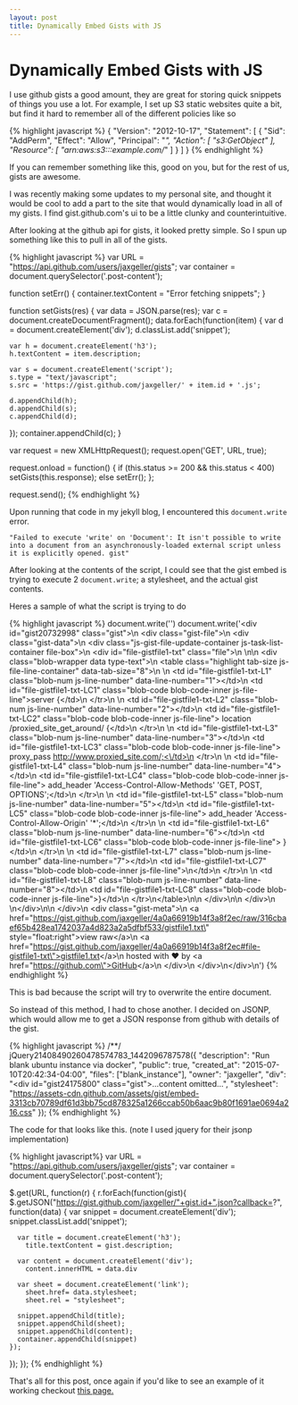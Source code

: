 ```yaml
---
layout: post
title: Dynamically Embed Gists with JS
---
```


# Dynamically Embed Gists with JS

I use github gists a good amount, they are great for storing quick snippets of things you use a lot. For example, I set up S3 static websites quite a bit, but find it hard to remember all of the different policies like so

{% highlight javascript %}
{
  "Version": "2012-10-17",
  "Statement": [
    {
      "Sid": "AddPerm",
      "Effect": "Allow",
      "Principal": "*",
      "Action": [
        "s3:GetObject"
      ],
      "Resource": [
        "arn:aws:s3:::example.com/*"
      ]
    }
  ]
}
{% endhighlight %}

If you can remember something like this, good on you, but for the rest of us, gists are awesome.

I was recently making some updates to my personal site, and thought it would be cool to add a part to the site that would dynamically load in all of my gists. I find gist.github.com's ui to be a little clunky and counterintuitive.

After looking at the github api for gists, it looked pretty simple. So I spun up something like this to pull in all of the gists.


{% highlight javascript %}
var URL = "https://api.github.com/users/jaxgeller/gists";
var container = document.querySelector('.post-content');

function setErr() { container.textContent = "Error fetching snippets"; }

function setGists(res) {
  var data = JSON.parse(res);
  var c = document.createDocumentFragment();
  data.forEach(function(item) {
    var d = document.createElement('div');
    d.classList.add('snippet');

    var h = document.createElement('h3');
    h.textContent = item.description;

    var s = document.createElement('script');
    s.type = "text/javascript";
    s.src = 'https://gist.github.com/jaxgeller/' + item.id + '.js';

    d.appendChild(h);
    d.appendChild(s);
    c.appendChild(d);
  });
  container.appendChild(c);
}

var request = new XMLHttpRequest();
request.open('GET', URL, true);

request.onload = function() {
  if (this.status >= 200 && this.status < 400)
    setGists(this.response);
  else
    setErr();
};

request.send();
{% endhighlight %}

Upon running that code in my jekyll blog, I encountered this `document.write` error.

`"Failed to execute 'write' on 'Document': It isn't possible to write into a document from an asynchronously-loaded external script unless it is explicitly opened. gist"`

After looking at the contents of the script, I could see that the gist embed is trying to execute 2 `document.write`; a stylesheet, and the actual gist contents.

Heres a sample of what the script is trying to do

{% highlight javascript %}
document.write('<link rel="stylesheet" href="https://assets-cdn.github.com/assets/gist/embed-3313cb70789df61d3bb75cd878325a1266ccab50b6aac9b80f1691ae0694a216.css">')
document.write('<div id=\"gist20732998\" class=\"gist\">\n    <div class=\"gist-file\">\n      <div class=\"gist-data\">\n        <div class=\"js-gist-file-update-container js-task-list-container file-box\">\n  <div id=\"file-gistfile1-txt\" class=\"file\">\n    \n\n  <div class=\"blob-wrapper data type-text\">\n      <table class=\"highlight tab-size js-file-line-container\" data-tab-size=\"8\">\n      <tr>\n        <td id=\"file-gistfile1-txt-L1\" class=\"blob-num js-line-number\" data-line-number=\"1\"><\/td>\n        <td id=\"file-gistfile1-txt-LC1\" class=\"blob-code blob-code-inner js-file-line\">server {<\/td>\n      <\/tr>\n      <tr>\n        <td id=\"file-gistfile1-txt-L2\" class=\"blob-num js-line-number\" data-line-number=\"2\"><\/td>\n        <td id=\"file-gistfile1-txt-LC2\" class=\"blob-code blob-code-inner js-file-line\">        location /proxied_site_get_around/ {<\/td>\n      <\/tr>\n      <tr>\n        <td id=\"file-gistfile1-txt-L3\" class=\"blob-num js-line-number\" data-line-number=\"3\"><\/td>\n        <td id=\"file-gistfile1-txt-LC3\" class=\"blob-code blob-code-inner js-file-line\">                proxy_pass http://www.proxied_site.com/;<\/td>\n      <\/tr>\n      <tr>\n        <td id=\"file-gistfile1-txt-L4\" class=\"blob-num js-line-number\" data-line-number=\"4\"><\/td>\n        <td id=\"file-gistfile1-txt-LC4\" class=\"blob-code blob-code-inner js-file-line\">                add_header &#39;Access-Control-Allow-Methods&#39; &#39;GET, POST, OPTIONS&#39;;<\/td>\n      <\/tr>\n      <tr>\n        <td id=\"file-gistfile1-txt-L5\" class=\"blob-num js-line-number\" data-line-number=\"5\"><\/td>\n        <td id=\"file-gistfile1-txt-LC5\" class=\"blob-code blob-code-inner js-file-line\">                add_header &#39;Access-Control-Allow-Origin&#39; &#39;*&#39;;<\/td>\n      <\/tr>\n      <tr>\n        <td id=\"file-gistfile1-txt-L6\" class=\"blob-num js-line-number\" data-line-number=\"6\"><\/td>\n        <td id=\"file-gistfile1-txt-LC6\" class=\"blob-code blob-code-inner js-file-line\">        }<\/td>\n      <\/tr>\n      <tr>\n        <td id=\"file-gistfile1-txt-L7\" class=\"blob-num js-line-number\" data-line-number=\"7\"><\/td>\n        <td id=\"file-gistfile1-txt-LC7\" class=\"blob-code blob-code-inner js-file-line\">\n<\/td>\n      <\/tr>\n      <tr>\n        <td id=\"file-gistfile1-txt-L8\" class=\"blob-num js-line-number\" data-line-number=\"8\"><\/td>\n        <td id=\"file-gistfile1-txt-LC8\" class=\"blob-code blob-code-inner js-file-line\">}<\/td>\n      <\/tr>\n<\/table>\n\n  <\/div>\n\n  <\/div>\n  \n<\/div>\n\n      <\/div>\n      <div class=\"gist-meta\">\n        <a href=\"https://gist.github.com/jaxgeller/4a0a66919b14f3a8f2ec/raw/316cbaef65b428ea1742037a4d823a2a5dfbf533/gistfile1.txt\" style=\"float:right\">view raw<\/a>\n        <a href=\"https://gist.github.com/jaxgeller/4a0a66919b14f3a8f2ec#file-gistfile1-txt\">gistfile1.txt<\/a>\n        hosted with &#10084; by <a href=\"https://github.com\">GitHub<\/a>\n      <\/div>\n    <\/div>\n<\/div>\n')
{% endhighlight %}

This is bad because the script will try to overwrite the entire document.

So instead of this method, I had to chose another. I decided on JSONP, which would allow me to get a JSON response from github with details of the gist.

{% highlight javascript %}
/**/
jQuery21408490260478574783_1442096787578({
    "description": "Run blank ubuntu instance via docker",
    "public": true,
    "created_at": "2015-07-10T20:42:34-04:00",
    "files": ["blank_instance"],
    "owner": "jaxgeller",
    "div": "<div id=\"gist24175800\" class=\"gist\">...content omitted...</div>",
    "stylesheet": "https://assets-cdn.github.com/assets/gist/embed-3313cb70789df61d3bb75cd878325a1266ccab50b6aac9b80f1691ae0694a216.css"
});
{% endhighlight %}

The code for that looks like this. (note I used jquery for their jsonp implementation)

{% highlight javascript%}
var URL = "https://api.github.com/users/jaxgeller/gists";
var container = document.querySelector('.post-content');

$.get(URL, function(r) {
  r.forEach(function(gist){
    $.getJSON("https://gist.github.com/jaxgeller/"+gist.id+".json?callback=?", function(data) {
      var snippet = document.createElement('div');
        snippet.classList.add('snippet');

      var title = document.createElement('h3');
        title.textContent = gist.description;

      var content = document.createElement('div');
        content.innerHTML = data.div

      var sheet = document.createElement('link');
        sheet.href= data.stylesheet;
        sheet.rel = "stylesheet";

      snippet.appendChild(title);
      snippet.appendChild(sheet);
      snippet.appendChild(content);
      container.appendChild(snippet)
    });
  });
});
{% endhighlight %}

That's all for this post, once again if you'd like to see an example of it working checkout [this page.](http://jaxgeller.com/snips/)
